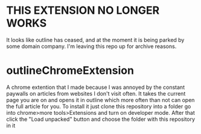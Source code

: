 # THIS EXTENSION NO LONGER WORKS
It looks like outline has ceased, and at the moment it is being parked by some domain company. I'm leaving this repo up for archive reasons.
# outlineChromeExtension
A chrome extention that I made because I was annoyed by the constant paywalls on articles from websites I don't visit often. It takes the current page you are on and opens it in outline which more often than not can open the full article for you. To install it just clone this repository into a folder go into chrome>more tools>Extensions and turn on developer mode. After that click the "Load unpacked" button and choose the folder with this repository in it
